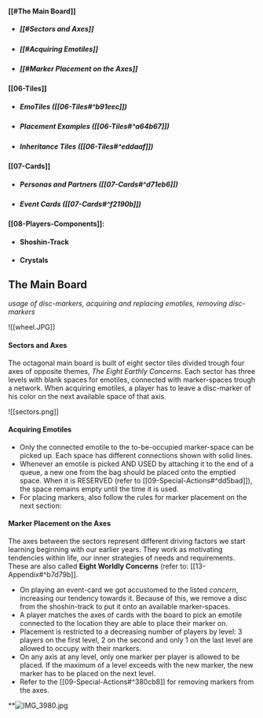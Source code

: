 #### [[#The Main Board]]
- ##### [[#Sectors and Axes]]
- ##### [[#Acquiring Emotiles]]
- ##### [[#Marker Placement on the Axes]]
#### [[06-Tiles]]
- ##### EmoTiles ([[06-Tiles#^b91eec]])
- ##### Placement Examples ([[06-Tiles#^a64b67]])
- ##### Inheritance Tiles ([[06-Tiles#^eddaaf]]) 
#### [[07-Cards]]
- ##### Personas and Partners ([[07-Cards#^d71eb6]])
- ##### Event Cards ([[07-Cards#^f2190b]])
#### [[08-Players-Components]]:
- #### Shoshin-Track
- #### Crystals
## The Main Board

*usage of disc-markers, acquiring and replacing emotiles, removing disc-markers*

![[wheel.JPG]]

#### Sectors and Axes

The octagonal main board is built of eight sector tiles divided trough four axes of opposite themes, *The Eight Earthly Concerns*. Each sector has three levels with blank spaces for emotiles, connected with marker-spaces trough a network. When acquiring emotiles, a player has to leave a disc-marker of his color on the next available space of that axis. 

![[sectors.png]]

#### Acquiring Emotiles

- Only the connected emotile to the to-be-occupied marker-space can be picked up. Each space has different connections shown with solid lines.
- Whenever an emotile is picked AND USED by attaching it to the end of a queue, a new one from the bag should be placed onto the emptied space. 
  When it is RESERVED (refer to [[09-Special-Actions#^dd5bad]]), the space remains empty until the time it is used.
- For placing markers, also follow the rules for marker placement on the next section:
#### Marker Placement on the Axes

The axes between the sectors represent different driving factors we start learning beginning with our earlier years. They work as motivating tendencies within life, our inner strategies of needs and requirements. These are also called **Eight Worldly Concerns** (refer to: [[13-Appendix#^b7d79b]]. 
- On playing an event-card we got accustomed to the listed *concern*, increasing our tendency towards it. Because of this, we remove a disc from the shoshin-track to put it onto an available marker-spaces.
- A player matches the axes of cards with the board to pick an emotile connected to the location they are able to place their marker on. 
- Placement is restricted to a decreasing number of players by level: 3 players on the first level, 2 on the second and only 1 on the last level are allowed to occupy with their markers.
- On any axis at any level, only one marker per player is allowed to be placed. If the maximum of a level exceeds with the new marker, the new marker has to be placed on the next level.
- Refer to the [[09-Special-Actions#^380cb8]] for removing markers from the axes. 

**![IMG_3980.jpg](https://lh4.googleusercontent.com/hNA2vhttknLQZXBEEKvIKuMGE4JXWeeb34zalbLBrJUy8Ery5cFY_i_2Ma4M7HSk6ttxZ3ReZIv4oTic-L44LHutrzTGNVWoBs9-kVD12qwP89oDXoAE_kihcNYgPmUunFJBrUTMJkp9dKb-miJsdg)